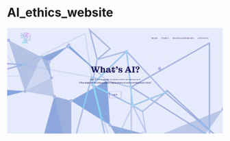 # AI_ethics_website
![alt text](https://github.com/luisalopresti/AI_ethics_website/blob/main/images/home.png?raw=true)
